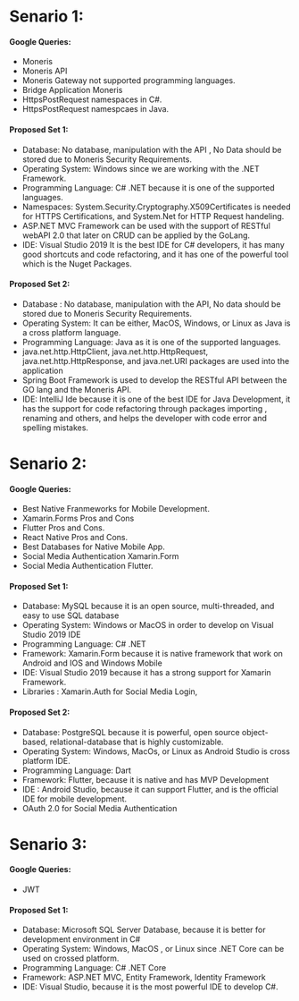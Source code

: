 
# Senario 1:

#### Google Queries:

- Moneris
- Moneris API
- Moneris Gateway not supported programming languages.
- Bridge Application Moneris
- HttpsPostRequest namespaces in C#.
- HttpsPostRequest namespcaes in Java.

#### Proposed Set 1:

- Database: No database, manipulation with the API , No Data should be stored due to Moneris Security Requirements.
- Operating System: Windows since we are working with the .NET Framework.
- Programming Language: C# .NET because it is one of the supported languages.
- Namespaces: System.Security.Cryptography.X509Certificates is needed for HTTPS Certifications, and System.Net for HTTP Request handeling.
- ASP.NET MVC Framework can be used with the support of RESTful webAPI 2.0 that later on CRUD can be applied by the GoLang.
- IDE: Visual Studio 2019 It is the best IDE for C# developers, it has many good shortcuts and code refactoring, and it has one of the powerful tool which is the Nuget Packages.

#### Proposed Set 2:

- Database : No database, manipulation with the API, No data should be stored due to Moneris Security Requirements.
- Operating System: It can be either, MacOS, Windows, or Linux as Java is a cross platform language.
- Programming Language: Java as it is one of the supported languages.
- java.net.http.HttpClient, java.net.http.HttpRequest, java.net.http.HttpResponse, and java.net.URI packages are used into the application
- Spring Boot Framework is used to develop the RESTful API between the GO lang and the Moneris API. 
- IDE: IntelliJ Ide because it is one of the best IDE for Java Development, it has the support for code refactoring through packages importing , renaming and others, and helps the developer with code error and spelling mistakes.


# Senario 2:

#### Google Queries:

- Best Native Franmeworks for Mobile Development. 
- Xamarin.Forms Pros and Cons
- Flutter Pros and Cons.
- React Native Pros and Cons.
- Best Databases for Native Mobile App.
- Social Media Authentication Xamarin.Form
- Social Media Authentication Flutter.


#### Proposed Set 1:

- Database: MySQL because it is an open source, multi-threaded, and easy to use SQL database
- Operating System: Windows or MacOS in order to develop on Visual Studio 2019 IDE
- Programming Language: C# .NET
- Framework: Xamarin.Form because it is native framework that work on Android and IOS and Windows Mobile
- IDE: Visual Studio 2019 because it has a strong support for Xamarin Framework.
- Libraries : Xamarin.Auth for Social Media Login, 

#### Proposed Set 2:

- Database: PostgreSQL because it is powerful, open source object-based, relational-database that is highly customizable.
- Operating System: Windows, MacOs, or Linux as Android Studio is cross platform IDE.
- Programming Language: Dart
- Framework: Flutter, because it is native and has MVP Development
- IDE : Android Studio, because it can support Flutter, and is the official IDE for mobile development.
- OAuth 2.0 for Social Media Authentication 


# Senario 3:

#### Google Queries:

- JWT


#### Proposed Set 1:

- Database: Microsoft SQL Server Database, because it is better for development environment in C# 
- Operating System: Windows, MacOS , or Linux since .NET Core can be used on crossed platform.
- Programming Language: C# .NET Core 
- Framework: ASP.NET MVC, Entity Framework, Identity Framework
- IDE: Visual Studio, because it is the most powerful IDE to develop C#.
